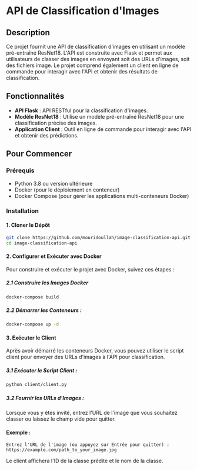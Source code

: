 # API de Classification d'Images

## Description

Ce projet fournit une API de classification d'images en utilisant un modèle pré-entraîné ResNet18. L'API est construite avec Flask et permet aux utilisateurs de classer des images en envoyant soit des URLs d'images, soit des fichiers image. Le projet comprend également un client en ligne de commande pour interagir avec l'API et obtenir des résultats de classification.

## Fonctionnalités

- **API Flask** : API RESTful pour la classification d'images.
- **Modèle ResNet18** : Utilise un modèle pré-entraîné ResNet18 pour une classification précise des images.
- **Application Client** : Outil en ligne de commande pour interagir avec l'API et obtenir des prédictions.

## Pour Commencer

### Prérequis

- Python 3.8 ou version ultérieure
- Docker (pour le déploiement en conteneur)
- Docker Compose (pour gérer les applications multi-conteneurs Docker)

### Installation

#### 1. Cloner le Dépôt

```bash
git clone https://github.com/mouridoullah/image-classification-api.git
cd image-classification-api
```

#### 2. Configurer et Exécuter avec Docker
Pour construire et exécuter le projet avec Docker, suivez ces étapes :

##### 2.1 Construire les Images Docker 
```bash
docker-compose build
```
##### 2.2 Démarrer les Conteneurs :

```bash
docker-compose up -d
```

#### 3. Exécuter le Client
Après avoir démarré les conteneurs Docker, vous pouvez utiliser le script client pour envoyer des URLs d'images à l'API pour classification.

##### 3.1 Exécuter le Script Client :

```bash
python client/client.py
```

##### 3.2 Fournir les URLs d'Images : 
Lorsque vous y êtes invité, entrez l'URL de l'image que vous souhaitez classer ou laissez le champ vide pour quitter.

#### Exemple :
```
Entrez l'URL de l'image (ou appuyez sur Entrée pour quitter) : https://example.com/path_to_your_image.jpg
```

Le client affichera l'ID de la classe prédite et le nom de la classe.